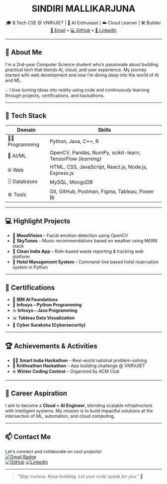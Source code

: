 <h1 align="center">SINDIRI MALLIKARJUNA</h1>

<p align="center">
  🎓 B.Tech CSE @ VNRVJIET | 🤖 AI Enthusiast | ☁️ Cloud Learner | 🛠️ Builder <br>
  <a href="mailto:mallikarjuna.sindiri@gmail.com">📧 Email</a> •
  <a href="https://github.com/mallikarjuna-sindiri">💻 GitHub</a> •
  <a href="https://www.linkedin.com/in/mallikarjuna-sindiri">🔗 LinkedIn</a>
</p>

---

## 🚀 About Me

I'm a 2nd-year Computer Science student who’s passionate about building practical tech that blends AI, cloud, and user experience. My journey started with web development and now I’m diving deep into the world of AI and ML.

💡 I love turning ideas into reality using code and continuously learning through projects, certifications, and hackathons.

---

## 🧠 Tech Stack

| Domain | Skills |
|--------|--------|
| 👨‍💻 Programming | Python, Java, C++, R |
| 🤖 AI/ML | OpenCV, Pandas, NumPy, scikit-learn, TensorFlow *(learning)* |
| 🌐 Web | HTML, CSS, JavaScript, React.js, Node.js, Express.js |
| 🗄️ Databases | MySQL, MongoDB |
| ⚙️ Tools | Git, GitHub, Postman, Figma, Tableau, Power BI |

---

## 💻 Highlight Projects

- 🎯 **MoodVision** – Facial emotion detection using OpenCV  
- 🎵 **SkyTunes** – Music recommendations based on weather using MERN stack  
- 🧼 **Clean India App** – Role-based waste reporting & tracking web platform  
- 🏨 **Hotel Management System** – Command-line based hotel reservation system in Python

---

## 📜 Certifications

- 🧠 **IBM AI Foundations**  
- 🐍 **Infosys – Python Programming**  
- ☕ **Infosys – Java Programming**  
- 📊 **Tableau Data Visualization**  
- 🔐 **Cyber Suraksha (Cybersecurity)**

---

## 🏆 Achievements & Activities

- 👨‍💻 **Smart India Hackathon** – Real-world national problem-solving  
- 🚀 **Krithoathon Hackathon** – App building challenge @ VNRVJIET  
- ❄️ **Winter Coding Contest** – Organized by ACM Club  

---

## 🎯 Career Aspiration

I aim to become a **Cloud + AI Engineer**, blending scalable infrastructure with intelligent systems. My mission is to build impactful solutions at the intersection of ML, automation, and cloud computing.

---

## 📫 Contact Me

Let's connect and collaborate on cool projects!  
[![Gmail Badge](https://img.shields.io/badge/-mallikarjuna.sindiri@gmail.com-c14438?style=flat&logo=Gmail&logoColor=white)](mailto:mallikarjuna.sindiri@gmail.com)  
[![GitHub](https://img.shields.io/badge/-GitHub-black?style=flat&logo=github)](https://github.com/mallikarjuna-sindiri)
[![LinkedIn](https://img.shields.io/badge/-LinkedIn-blue?style=flat&logo=linkedin)](https://www.linkedin.com/in/mallikarjuna-sindiri-53212b296/)

---

> *"Stay curious. Keep building. Let your code speak for you."* 🚀
